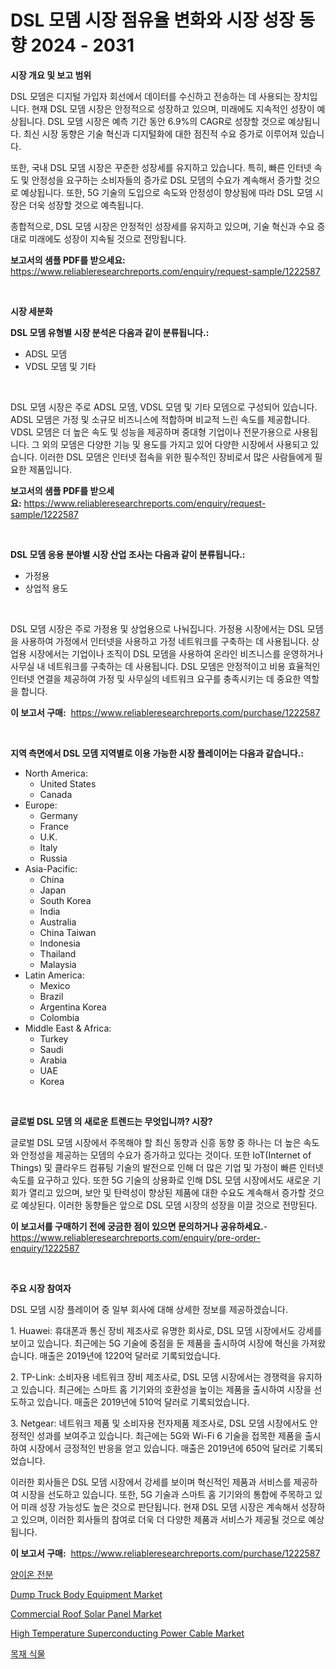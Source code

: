 <p><h1>DSL 모뎀 시장 점유율 변화와 시장 성장 동향 2024 - 2031</h1></p><p><strong>시장 개요 및 보고 범위</strong></p>
<p><p>DSL 모뎀은 디지털 가입자 회선에서 데이터를 수신하고 전송하는 데 사용되는 장치입니다. 현재 DSL 모뎀 시장은 안정적으로 성장하고 있으며, 미래에도 지속적인 성장이 예상됩니다. DSL 모뎀 시장은 예측 기간 동안 6.9%의 CAGR로 성장할 것으로 예상됩니다. 최신 시장 동향은 기술 혁신과 디지털화에 대한 점진적 수요 증가로 이루어져 있습니다.</p><p>또한, 국내 DSL 모뎀 시장은 꾸준한 성장세를 유지하고 있습니다. 특히, 빠른 인터넷 속도 및 안정성을 요구하는 소비자들의 증가로 DSL 모뎀의 수요가 계속해서 증가할 것으로 예상됩니다. 또한, 5G 기술의 도입으로 속도와 안정성이 향상됨에 따라 DSL 모뎀 시장은 더욱 성장할 것으로 예측됩니다.</p><p>종합적으로, DSL 모뎀 시장은 안정적인 성장세를 유지하고 있으며, 기술 혁신과 수요 증대로 미래에도 성장이 지속될 것으로 전망됩니다.</p></p>
<p><strong>보고서의 샘플 PDF를 받으세요:</strong> <a href="https://www.reliableresearchreports.com/enquiry/request-sample/1222587">https://www.reliableresearchreports.com/enquiry/request-sample/1222587</a></p>
<p>&nbsp;</p>
<p><strong>시장 세분화</strong></p>
<p><strong>DSL 모뎀 유형별 시장 분석은 다음과 같이 분류됩니다.:</strong></p>
<p><ul><li>ADSL 모뎀</li><li>VDSL 모뎀 및 기타</li></ul></p>
<p>&nbsp;</p>
<p><p>DSL 모뎀 시장은 주로 ADSL 모뎀, VDSL 모뎀 및 기타 모뎀으로 구성되어 있습니다. ADSL 모뎀은 가정 및 소규모 비즈니스에 적합하며 비교적 느린 속도를 제공합니다. VDSL 모뎀은 더 높은 속도 및 성능을 제공하며 중대형 기업이나 전문가용으로 사용됩니다. 그 외의 모뎀은 다양한 기능 및 용도를 가지고 있어 다양한 시장에서 사용되고 있습니다. 이러한 DSL 모뎀은 인터넷 접속을 위한 필수적인 장비로서 많은 사람들에게 필요한 제품입니다.</p></p>
<p><strong>보고서의 샘플 PDF를 받으세요:</strong>&nbsp;<a href="https://www.reliableresearchreports.com/enquiry/request-sample/1222587">https://www.reliableresearchreports.com/enquiry/request-sample/1222587</a></p>
<p>&nbsp;</p>
<p><strong> DSL 모뎀 응용 분야별 시장 산업 조사는 다음과 같이 분류됩니다.:</strong></p>
<p><ul><li>가정용</li><li>상업적 용도</li></ul></p>
<p>&nbsp;</p>
<p><p>DSL 모뎀 시장은 주로 가정용 및 상업용으로 나눠집니다. 가정용 시장에서는 DSL 모뎀을 사용하여 가정에서 인터넷을 사용하고 가정 네트워크를 구축하는 데 사용됩니다. 상업용 시장에서는 기업이나 조직이 DSL 모뎀을 사용하여 온라인 비즈니스를 운영하거나 사무실 내 네트워크를 구축하는 데 사용됩니다. DSL 모뎀은 안정적이고 비용 효율적인 인터넷 연결을 제공하여 가정 및 사무실의 네트워크 요구를 충족시키는 데 중요한 역할을 합니다.</p></p>
<p><strong>이 보고서 구매:</strong>&nbsp; <a href="https://www.reliableresearchreports.com/purchase/1222587">https://www.reliableresearchreports.com/purchase/1222587</a></p>
<p>&nbsp;</p>
<p><strong>지역 측면에서 DSL 모뎀 지역별로 이용 가능한 시장 플레이어는 다음과 같습니다.:</strong></p>
<p><ul>
    <li>
        North America:
        <ul>
            <li>United States</li>
            <li>Canada</li>
        </ul>
    </li>
    <li>
        Europe:
        <ul>
            <li>Germany</li>
            <li>France</li>
            <li>U.K.</li>
            <li>Italy</li>
            <li>Russia</li>
        </ul>
    </li>
    <li>
        Asia-Pacific:
        <ul>
            <li>China</li>
            <li>Japan</li>
            <li>South Korea</li>
            <li>India</li>
            <li>Australia</li>
            <li>China Taiwan</li>
            <li>Indonesia</li>
            <li>Thailand</li>
            <li>Malaysia</li>
        </ul>
    </li>
    <li>
        Latin America:
        <ul>
            <li>Mexico</li>
            <li>Brazil</li>
            <li>Argentina Korea</li>
            <li>Colombia</li>
        </ul>
    </li>
    <li>
        Middle East & Africa:
        <ul>
            <li>Turkey</li>
            <li>Saudi</li>
            <li>Arabia</li>
            <li>UAE</li>
            <li>Korea</li>
        </ul>
    </li>
    </ul></p>
<p>&nbsp;</p>
<p><strong>글로벌 DSL 모뎀 의 새로운 트렌드는 무엇입니까? 시장?</strong></p>
<p><p>글로벌 DSL 모뎀 시장에서 주목해야 할 최신 동향과 신흥 동향 중 하나는 더 높은 속도와 안정성을 제공하는 모뎀의 수요가 증가하고 있다는 것이다. 또한 IoT(Internet of Things) 및 클라우드 컴퓨팅 기술의 발전으로 인해 더 많은 기업 및 가정이 빠른 인터넷 속도를 요구하고 있다. 또한 5G 기술의 상용화로 인해 DSL 모뎀 시장에서도 새로운 기회가 열리고 있으며, 보안 및 탄력성이 향상된 제품에 대한 수요도 계속해서 증가할 것으로 예상된다. 이러한 동향들은 앞으로 DSL 모뎀 시장의 성장을 이끌 것으로 전망된다.</p></p>
<p><strong>이 보고서를 구매하기 전에 궁금한 점이 있으면 문의하거나 공유하세요.</strong>- <a href="https://www.reliableresearchreports.com/enquiry/pre-order-enquiry/1222587">https://www.reliableresearchreports.com/enquiry/pre-order-enquiry/1222587</a></p>
<p>&nbsp;</p>
<p><strong>주요 시장 참여자</strong></p>
<p><p>DSL 모뎀 시장 플레이어 중 일부 회사에 대해 상세한 정보를 제공하겠습니다. </p><p>1. Huawei: 휴대폰과 통신 장비 제조사로 유명한 회사로, DSL 모뎀 시장에서도 강세를 보이고 있습니다. 최근에는 5G 기술에 중점을 둔 제품을 출시하여 시장에 혁신을 가져왔습니다. 매출은 2019년에 1220억 달러로 기록되었습니다.</p><p>2. TP-Link: 소비자용 네트워크 장비 제조사로, DSL 모뎀 시장에서는 경쟁력을 유지하고 있습니다. 최근에는 스마트 홈 기기와의 호환성을 높이는 제품을 출시하여 시장을 선도하고 있습니다. 매출은 2019년에 510억 달러로 기록되었습니다.</p><p>3. Netgear: 네트워크 제품 및 소비자용 전자제품 제조사로, DSL 모뎀 시장에서도 안정적인 성과를 보여주고 있습니다. 최근에는 5G와 Wi-Fi 6 기술을 접목한 제품을 출시하여 시장에서 긍정적인 반응을 얻고 있습니다. 매출은 2019년에 650억 달러로 기록되었습니다.</p><p>이러한 회사들은 DSL 모뎀 시장에서 강세를 보이며 혁신적인 제품과 서비스를 제공하여 시장을 선도하고 있습니다. 또한, 5G 기술과 스마트 홈 기기와의 통합에 주목하고 있어 미래 성장 가능성도 높은 것으로 판단됩니다. 현재 DSL 모뎀 시장은 계속해서 성장하고 있으며, 이러한 회사들의 참여로 더욱 더 다양한 제품과 서비스가 제공될 것으로 예상됩니다.</p></p>
<p><strong>이 보고서 구매:</strong>&nbsp;&nbsp;<a href="https://www.reliableresearchreports.com/purchase/1222587">https://www.reliableresearchreports.com/purchase/1222587</a></p>
<p><p><a href="https://github.com/bunxhcci35271755/Market-Research-Report-List-1/blob/main/785235115745.md">양이온 전분</a></p><p><a href="https://issuu.com/reportprime-2/docs/dump-truck-body-equipment-market-size-2030.pptx">Dump Truck Body Equipment Market</a></p><p><a href="https://github.com/Sherrillcrooksxa8i18ucf2m/Market-Research-Report-List-1/blob/main/commercial-roof-solar-panel-market.md">Commercial Roof Solar Panel Market</a></p><p><a href="https://github.com/derrinmiltonellis35gcl/Market-Research-Report-List-2/blob/main/high-temperature-superconducting-power-cable-market.md">High Temperature Superconducting Power Cable Market</a></p><p><a href="https://github.com/fredrickeglers/Market-Research-Report-List-1/blob/main/854852115746.md">목재 식물</a></p></p>
